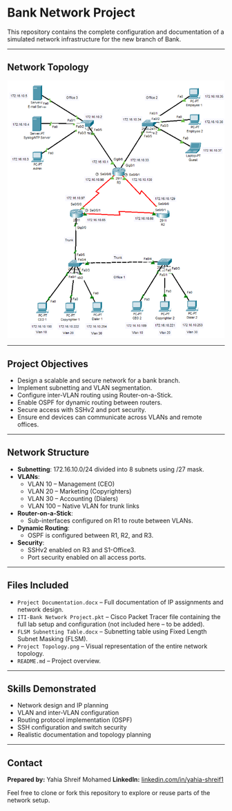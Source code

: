 # Bank Network Project

This repository contains the complete configuration and documentation of a simulated network infrastructure for the new branch of Bank.

---

## Network Topology

![Project Topology](Project%20Topology.png)

---

## Project Objectives

- Design a scalable and secure network for a bank branch.
- Implement subnetting and VLAN segmentation.
- Configure inter-VLAN routing using Router-on-a-Stick.
- Enable OSPF for dynamic routing between routers.
- Secure access with SSHv2 and port security.
- Ensure end devices can communicate across VLANs and remote offices.

---

## Network Structure

- **Subnetting**: 172.16.10.0/24 divided into 8 subnets using /27 mask.
- **VLANs**:
  - VLAN 10 – Management (CEO)
  - VLAN 20 – Marketing (Copyrighters)
  - VLAN 30 – Accounting (Dialers)
  - VLAN 100 – Native VLAN for trunk links
- **Router-on-a-Stick**:
  - Sub-interfaces configured on R1 to route between VLANs.
- **Dynamic Routing**:
  - OSPF is configured between R1, R2, and R3.
- **Security**:
  - SSHv2 enabled on R3 and S1-Office3.
  - Port security enabled on all access ports.

---

## Files Included

- `Project Documentation.docx` – Full documentation of IP assignments and network design.
- `ITI-Bank Network Project.pkt` – Cisco Packet Tracer file containing the full lab setup and configuration (not included here – to be added).
- `FLSM Subnetting Table.docx` – Subnetting table using Fixed Length Subnet Masking (FLSM).
- `Project Topology.png` – Visual representation of the entire network topology.
- `README.md` – Project overview.

---

## Skills Demonstrated

- Network design and IP planning
- VLAN and inter-VLAN configuration
- Routing protocol implementation (OSPF)
- SSH configuration and switch security
- Realistic documentation and topology planning

---

## Contact

**Prepared by:** Yahia Shreif Mohamed
**LinkedIn:** [linkedin.com/in/yahia-shreif1](https://www.linkedin.com/in/yahia-shreif1/)

Feel free to clone or fork this repository to explore or reuse parts of the network setup.
